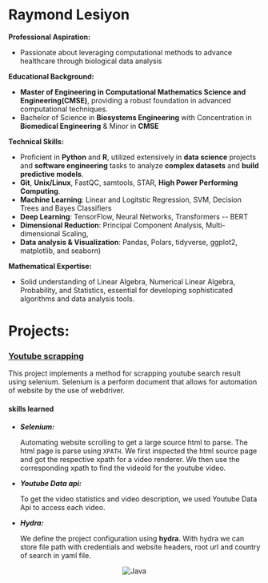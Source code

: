# Raymond Lesiyon

**Professional Aspiration:** 
- Passionate about leveraging computational methods to advance healthcare through biological data analysis
  
**Educational Background:** 
- **Master of Engineering in Computational Mathematics Science and Engineering(CMSE)**, providing a robust foundation in advanced computational techniques.
- Bachelor of Science in **Biosystems Engineering** with Concentration in **Biomedical Engineering** & Minor in **CMSE**
  
**Technical Skills:** 
- Proficient in **Python** and **R**, utilized extensively in **data science** projects and **software engineering** tasks to analyze **complex datasets** and **build predictive models**.
- **Git**, **Unix/Linux**, FastQC, samtools, STAR, **High Power Performing Computing**.
- **Machine Learning**: Linear and Logitstic Regression, SVM, Decision Trees and Bayes Classifiers
- **Deep Learning**: TensorFlow, Neural Networks, Transformers -- BERT
- **Dimensional Reduction**: Principal Component Analysis, Multi-dimensional Scaling,
- **Data analysis & Visualization**: Pandas, Polars, tidyverse, ggplot2, matplotlib, and seaborn) 

**Mathematical Expertise:** 
- Solid understanding of Linear Algebra, Numerical Linear Algebra, Probability, and Statistics, essential for developing sophisticated algorithms and data analysis tools.

# Projects: 

### <a href="https://github.com/rlesiyon/youtube_scrapping">Youtube scrapping</a>

This project implements a method for scrapping youtube search result using selenium. Selenium is a perform document that allows for automation of website by the use of webdriver.

#### skills learned
+ ***Selenium:*** 

    Automating website scrolling to get a large source html to parse. The html page is parse using ```XPATH```. We first inspected the html source page and got the respective xpath for a video renderer. We then use the corresponding xpath to find the videoId for the youtube video.

+ ***Youtube Data api:*** 
 
  To get the video statistics and video description, we used Youtube Data Api to access each video. 

+ ***Hydra:*** 

  We define the project configuration using **hydra**. With hydra we can store file path with credentials and website headers, root url and country of search in yaml file.

<div align="center">
    <!-- Replace with your skills -->
    <img src="https://img.shields.io/badge/Java-007396?style=for-the-badge&logo=java&logoColor=white" alt="Java" />
    <!-- Add more badges similarly -->
</div>
<!---
rlesiyon/rlesiyon is a ✨ special ✨ repository because its `README.md` (this file) appears on your GitHub profile.
You can click the Preview link to take a look at your changes.
--->

